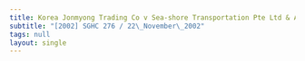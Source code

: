 ```yaml
---
title: Korea Jonmyong Trading Co v Sea-shore Transportation Pte Ltd & Another
subtitle: "[2002] SGHC 276 / 22\_November\_2002"
tags: null
layout: single
---
```



